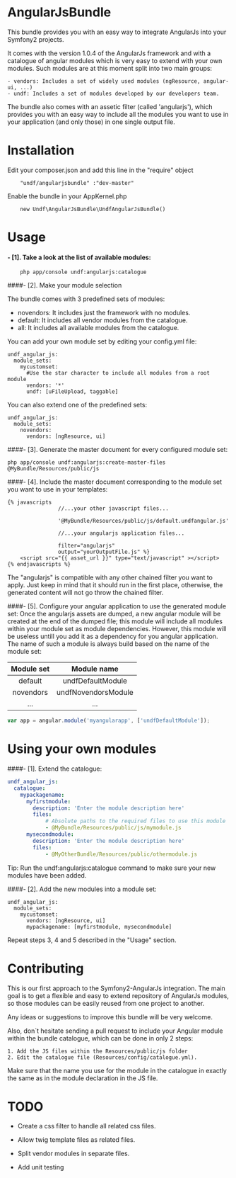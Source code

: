AngularJsBundle
===============

This bundle provides you with an easy way to integrate AngularJs into your Symfony2 projects.

It comes with the version 1.0.4 of the AngularJs framework and with a catalogue
of angular modules which is very easy to extend with your own modules. Such
modules are at this moment split into two main groups:
	
	- vendors: Includes a set of widely used modules (ngResource, angular-ui, ...)
	- undf: Includes a set of modules developed by our developers team.

The bundle also comes with an assetic filter (called 'angularjs'), which provides
you with an easy way to include all the modules you want to use in your
application (and only those) in one single output file.




Installation
============

Edit your composer.json and add this line in the "require" object
```
	"undf/angularjsbundle" :"dev-master"
```

Enable the bundle in your AppKernel.php
```
	new Undf\AngularJsBundle\UndfAngularJsBundle()
```




Usage
=====

#### - [1]. Take a look at the list of available modules:

```
	php app/console undf:angularjs:catalogue
```



####- [2]. Make your module selection

The bundle comes with 3 predefined sets of modules:

- novendors: It includes just the framework with no modules.
- default: It includes all vendor modules from the catalogue.
- all: It includes all available modules from the catalogue.

You can add your own module set by editing your config.yml file:
```
undf_angular_js:
  module_sets:
    mycustomset:
      #Use the star character to include all modules from a root module
      vendors: '*'
      undf: [uFileUpload, taggable]

```
You can also extend one of the predefined sets:
```
undf_angular_js:
  module_sets:
    novendors:
      vendors: [ngResource, ui]

```



####- [3]. Generate the master document for every configured module set:
```
php app/console undf:angularjs:create-master-files @MyBundle/Resources/public/js

```



####- [4]. Include the master document corresponding to the module set you want to use in your templates:
```jinja
{% javascripts
                //...your other javascript files...

                '@MyBundle/Resources/public/js/default.undfangular.js'

                //...your angularjs application files...

                filter="angularjs"
                output="yourOutputFile.js" %}
    <script src="{{ asset_url }}" type="text/javascript" ></script>
{% endjavascripts %}

```

The "angularjs" is compatible with any other chained filter you want to apply.
Just keep in mind that it should run in the first place, otherwise, the generated
content will not go throw the chained filter.



####- [5]. Configure your angular application to use the generated module set:
Once the angularjs assets are dumped, a new angular module will be created at
the end of the dumped file; this module will include all modules within your
module set as module dependencies. However, this module will be useless untill
you add it as a dependency for you angular application.
    The name of such a module is always build based on the name of the module set:


| Module set | Module name            |
| :--------: | :--------------------: |
| default    | undfDefaultModule      |
| novendors  | undfNovendorsModule    |
| ...        | ...                    |



```javascript
var app = angular.module('myangularapp', ['undfDefaultModule']);

```




Using your own modules
======================

####- [1]. Extend the catalogue:
```yaml
undf_angular_js:
  catalogue:
    mypackagename:
      myfirstmodule:
        description: 'Enter the module description here'
        files:
            # Absolute paths to the required files to use this module
            - @MyBundle/Resources/public/js/mymodule.js
      mysecondmodule:
        description: 'Enter the module description here'
        files:
            - @MyOtherBundle/Resources/public/othermodule.js

```
Tip: Run the undf:angularjs:catalogue command to make sure your new modules
have been added.



####- [2]. Add the new modules into a module set:
```
undf_angular_js:
  module_sets:
    mycustomset:
      vendors: [ngResource, ui]
      mypackagename: [myfirstmodule, mysecondmodule]

```
Repeat steps 3, 4 and 5 described in the "Usage" section.





Contributing
============
This is our first approach to the Symfony2-AngularJs integration.
The main goal is to get a flexible and easy to extend repository of AngularJs
modules, so those modules can be easily reused from one project to another.

Any ideas or suggestions to improve this bundle will be very welcome.

Also, don´t hesitate sending a pull request to include your Angular module
within the bundle catalogue, which can be done in only 2 steps:

    1. Add the JS files within the Resources/public/js folder
    2. Edit the catalogue file (Resources/config/catalogue.yml).
Make sure that the name you use for the module in the catalogue in exactly the same as in the
module declaration in the JS file.


TODO
====
* Create a css filter to handle all related css files.

* Allow twig template files as related files.

* Split vendor modules in separate files.

* Add unit testing



